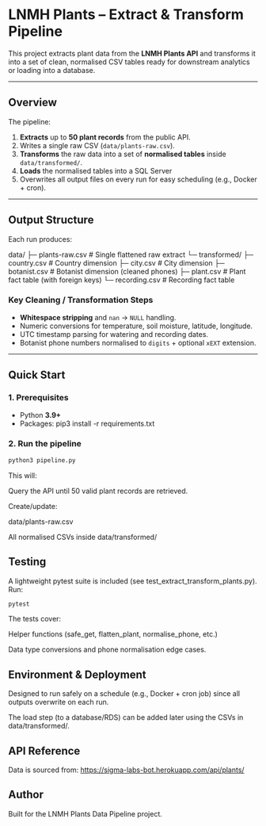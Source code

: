 # LNMH Plants – Extract & Transform Pipeline

This project extracts plant data from the **LNMH Plants API** and transforms it into a set of clean, normalised CSV tables ready for downstream analytics or loading into a database.

---

## Overview
The pipeline:
1. **Extracts** up to **50 plant records** from the public API.
2. Writes a single raw CSV (`data/plants-raw.csv`).
3. **Transforms** the raw data into a set of **normalised tables** inside `data/transformed/`.
4. **Loads** the normalised tables into a SQL Server
5. Overwrites all output files on every run for easy scheduling (e.g., Docker + cron).

---

## Output Structure
Each run produces:

data/
├─ plants-raw.csv          # Single flattened raw extract
└─ transformed/
├─ country.csv          # Country dimension
├─ city.csv             # City dimension
├─ botanist.csv         # Botanist dimension (cleaned phones)
├─ plant.csv            # Plant fact table (with foreign keys)
└─ recording.csv        # Recording fact table


### Key Cleaning / Transformation Steps
- **Whitespace stripping** and `nan` → `NULL` handling.
- Numeric conversions for temperature, soil moisture, latitude, longitude.
- UTC timestamp parsing for watering and recording dates.
- Botanist phone numbers normalised to `digits` + optional `xEXT` extension.

---

## Quick Start

### 1. Prerequisites
- Python **3.9+**
- Packages:
pip3 install -r requirements.txt


### 2. Run the pipeline
```bash
python3 pipeline.py
```
This will:

Query the API until 50 valid plant records are retrieved.

Create/update:

data/plants-raw.csv

All normalised CSVs inside data/transformed/

## Testing
A lightweight pytest suite is included (see test_extract_transform_plants.py).
Run:
```bash
pytest
```
The tests cover:

Helper functions (safe_get, flatten_plant, normalise_phone, etc.)

Data type conversions and phone normalisation edge cases.

## Environment & Deployment
Designed to run safely on a schedule (e.g., Docker + cron job) since all outputs overwrite on each run.

The load step (to a database/RDS) can be added later using the CSVs in data/transformed/.

## API Reference
Data is sourced from:
https://sigma-labs-bot.herokuapp.com/api/plants/

## Author
Built for the LNMH Plants Data Pipeline project.
